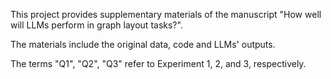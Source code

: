 This project provides supplementary materials of the manuscript "How well will LLMs perform in graph layout tasks?".

The materials include the original data, code and LLMs' outputs.

The terms "Q1", "Q2", "Q3" refer to Experiment 1, 2, and 3, respectively.
